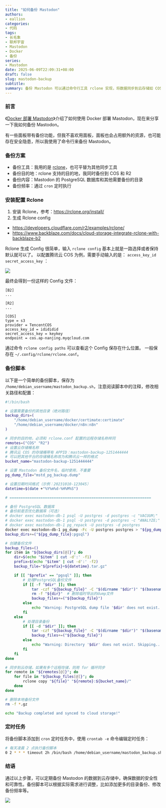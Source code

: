 ```yaml
---
title: "如何备份 Mastodon"
authors:
- eallion
categories:
- 代码
tags:
- 长毛象
- 联邦宇宙
- Mastodon
- Docker
- 备份
series:
- Mastodon
date: 2025-06-09T22:09:31+08:00
draft: false
slug: mastodon-backup
subtitle:
summary: 备份 Mastodon 可以通过命令行工具 rclone 实现，将数据同步到云存储如 COS 和 R2。首先安装并配置 rclone，生成配置文件后编写备份脚本，包括 PostgreSQL 数据库和其他目录的备份。使用 cron 定时任务每天自动执行该脚本，并定期验证备份完整性以确保数据安全。此方法避免了面板带来的资源占用和潜在安全隐患，同时可以根据需求灵活调整备份内容和频率，实现高效可靠的数据保护。
---
```


### 前言

《[Docker 部署 Mastodon](https://www.eallion.com/docker-deploy-mastodon/)》介绍了如何使用 Docker 部署 Mastodon，现在来分享一下我如何备份 Mastodon。

有一些面板带有备份功能，但我不喜欢用面板，面板也会占用额外的资源，也可能存在安全隐患，所以我使用了命令行来备份 Mastodon。

### 备份方案

- 备份工具：我用的是 [rclone](https://rclone.org/)，也可平替为其他同步工具
- 备份目的地：rclone 支持的目的地，我同时备份到 COS 和 R2
- 备份内容：Mastodon 的 PostgreSQL 数据库和其他需要备份的目录
- 备份频率：通过 `cron` 定时执行

### 安装配置 Rclone

1. 安装 Rclone，参考：<https://rclone.org/install/>
2. 生成 Rclone config

- https://developers.cloudflare.com/r2/examples/rclone/
- https://www.backblaze.com/docs/cloud-storage-integrate-rclone-with-backblaze-b2

Rclone 生成 Config 很简单，输入 `rclone config` 基本上就是一路选择或者保持默认就可以了。
以配置腾讯云 COS 为例，需要手动输入的是： `access_key_id` `secret_access_key` ：

![](/assets/images/posts/2023/07/rclone_config.gif)

最终会得到一份这样的 Config 文件：

```config
[B2]
...

[R2]
...

[COS]
type = s3
provider = TencentCOS
access_key_id = idididid
secret_access_key = keykey
endpoint = cos.ap-nanjing.myqcloud.com
```

通过命令 `rclone config paths` 可以查看这个 Config 保存在什么位置。
一般保存在 `~/.config/rclone/rclone.conf`。

### 备份脚本

以下是一个简单的备份脚本，保存为 `/home/debian_username/mastodon_backup.sh`，注意阅读脚本中的注释，修改相关路径和配置：

```bash
#!/bin/bash

# 设置需要备份的其他目录（绝对路径）
backup_dirs=(
    "/home/debian_username/docker/certimate:certimate"
    "/home/debian_username/docker/n8n:n8n"
)

# 同步的目的地，必须和 rclone.conf 配置的远程存储名称样同
remotes=("COS" "R2")
# 设置云存储桶名称
# 腾讯云 COS 的存储桶带有 APPID：mastodon-backup-1251444444
# 可以把其他平台的存储桶名称改为和腾讯云一样的格式
bucket_name="mastodon-backup-1251444444"

# 设置 Mastodon 备份文件名，临时使用，不重要
pg_dump_file="mstd_pg_backup.dump"

# 设置日期时间格式（示例：20231010-123045）
datetime=$(date +"%Y%m%d-%H%M%S")

# ================================================================

# 备份 PostgreSQL 数据库
# 备份前是否优化数据库（可选）
# docker exec mastodon-db-1 psql -U postgres -d postgres -c "VACUUM;"
# docker exec mastodon-db-1 psql -U postgres -d postgres -c "ANALYZE;"
# docker exec mastodon-db-1 pg_repack -U postgres -d postgres
docker exec mastodon-db-1 pg_dump -Fc -U postgres postgres > "${pg_dump_file}"
backup_dirs+=("${pg_dump_file}:pgsql")

# 创建备份文件
backup_files=()
for item in "${backup_dirs[@]}"; do
    dir=$(echo "$item" | cut -d':' -f1)
    prefix=$(echo "$item" | cut -d':' -f2)
    backup_file="${prefix}+${datetime}.tar.gz"

    if [[ "$prefix" == "pgsql" ]]; then
        # 处理PostgreSQL备份文件
        if [[ -f "$dir" ]]; then
            tar -czf "${backup_file}" -C "$(dirname "$dir")" "$(basename "$dir")"
            rm -f "${dir}"  # 删除临时导出的dump文件
            backup_files+=("${backup_file}")
        else
            echo "Warning: PostgreSQL dump file '$dir' does not exist. Skipping..."
        fi
    else
        # 处理目录备份
        if [[ -d "$dir" ]]; then
            tar -czf "${backup_file}" -C "$(dirname "$dir")" "$(basename "$dir")"
            backup_files+=("${backup_file}")
        else
            echo "Warning: Directory '$dir' does not exist. Skipping..."
        fi
    fi
done

# 同步到云存储，如果有多个远程存储，则用 for 循环同步
for remote in "${remotes[@]}"; do
    for file in "${backup_files[@]}"; do
        rclone copy "${file}" "${remote}:${bucket_name}/"
    done
done

# 删除本地备份文件
rm -f *.gz

echo "Backup completed and synced to cloud storage!"
```

### 定时任务

将备份脚本添加到 `cron` 定时任务中，使用 `crontab -e` 命令编辑定时任务：

```bash
# 每天凌晨 2 点执行备份脚本
0 2 * * * timeout 2h /bin/bash /home/debian_username/mastodon_backup.sh >> /home/debian_username/mastodon_backup.log 2>&1
```

### 结语

通过以上步骤，可以定期备份 Mastodon 的数据到云存储中，确保数据的安全性和可靠性。备份脚本可以根据实际需求进行调整，比如添加更多的目录备份、修改备份频率等。

![](/assets/images/posts/2025/06/09/cloudflare-r2-backup.png)
